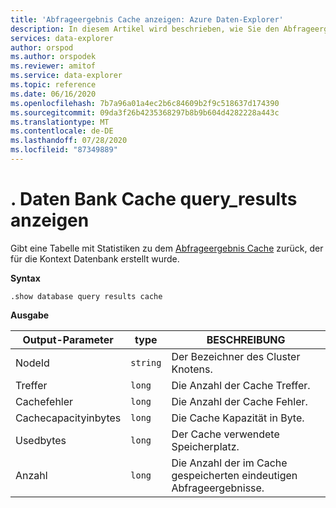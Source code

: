 ```yaml
---
title: 'Abfrageergebnis Cache anzeigen: Azure Daten-Explorer'
description: In diesem Artikel wird beschrieben, wie Sie den Abfrageergebnis Cache in Azure Daten-Explorer anzeigen.
services: data-explorer
author: orspod
ms.author: orspodek
ms.reviewer: amitof
ms.service: data-explorer
ms.topic: reference
ms.date: 06/16/2020
ms.openlocfilehash: 7b7a96a01a4ec2b6c84609b2f9c518637d174390
ms.sourcegitcommit: 09da3f26b4235368297b8b9b604d4282228a443c
ms.translationtype: MT
ms.contentlocale: de-DE
ms.lasthandoff: 07/28/2020
ms.locfileid: "87349889"
---
```

# <a name="show-database-cache-query_results"></a>. Daten Bank Cache query_results anzeigen

Gibt eine Tabelle mit Statistiken zu dem [Abfrageergebnis Cache](../query/query-results-cache.md) zurück, der für die Kontext Datenbank erstellt wurde.

**Syntax**

`.show database query results cache`

**Ausgabe**
 
|Output-Parameter |type |BESCHREIBUNG 
|---|---|---
|NodeId|`string`|Der Bezeichner des Cluster Knotens.
|Treffer  |`long`|Die Anzahl der Cache Treffer.
|Cachefehler  |`long`|Die Anzahl der Cache Fehler.
|Cachecapacityinbytes |`long` |Die Cache Kapazität in Byte.
|Usedbytes  |`long` |Der Cache verwendete Speicherplatz.
|Anzahl  |`long`| Die Anzahl der im Cache gespeicherten eindeutigen Abfrageergebnisse.
